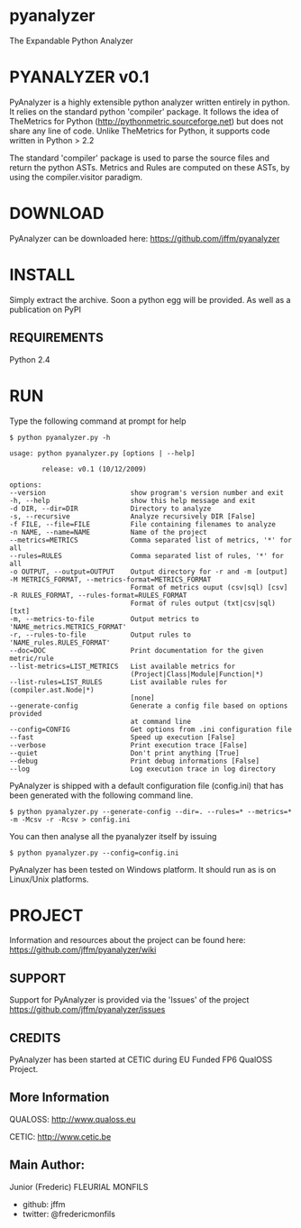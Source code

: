 # pyanalyzer

The Expandable Python Analyzer

PYANALYZER v0.1
===============

PyAnalyzer is a highly extensible python analyzer written entirely in python.
It relies on the standard python 'compiler' package.
It follows the idea of TheMetrics for Python (http://pythonmetric.sourceforge.net) 
but does not share any line of code. Unlike TheMetrics for Python, it supports
code written in Python > 2.2

The standard 'compiler' package is used to parse the source files and 
return the python ASTs. Metrics and Rules are computed on these ASTs, 
by using the compiler.visitor paradigm.

DOWNLOAD
========

PyAnalyzer can be downloaded here: 
    https://github.com/jffm/pyanalyzer
    
INSTALL
=======

Simply extract the archive.
Soon a python egg will be provided. As well as a publication on PyPI

REQUIREMENTS
------------
Python 2.4

RUN
===

Type the following command at prompt for help

    $ python pyanalyzer.py -h
    
    usage: python pyanalyzer.py [options | --help]
    
            release: v0.1 (10/12/2009)
    
    options:
    --version                     show program's version number and exit
    -h, --help                    show this help message and exit
    -d DIR, --dir=DIR             Directory to analyze
    -s, --recursive               Analyze recursively DIR [False]
    -f FILE, --file=FILE          File containing filenames to analyze
    -n NAME, --name=NAME          Name of the project
    --metrics=METRICS             Comma separated list of metrics, '*' for all
    --rules=RULES                 Comma separated list of rules, '*' for all
    -o OUTPUT, --output=OUTPUT    Output directory for -r and -m [output]
    -M METRICS_FORMAT, --metrics-format=METRICS_FORMAT
                                  Format of metrics ouput (csv|sql) [csv]
    -R RULES_FORMAT, --rules-format=RULES_FORMAT
                                  Format of rules output (txt|csv|sql) [txt]
    -m, --metrics-to-file         Output metrics to 'NAME_metrics.METRICS_FORMAT'
    -r, --rules-to-file           Output rules to 'NAME_rules.RULES_FORMAT'
    --doc=DOC                     Print documentation for the given metric/rule
    --list-metrics=LIST_METRICS   List available metrics for
                                  (Project|Class|Module|Function|*)
    --list-rules=LIST_RULES       List available rules for (compiler.ast.Node|*)
                                  [none]
    --generate-config             Generate a config file based on options provided
                                  at command line
    --config=CONFIG               Get options from .ini configuration file
    --fast                        Speed up execution [False]
    --verbose                     Print execution trace [False]
    --quiet                       Don't print anything [True]
    --debug                       Print debug informations [False]
    --log                         Log execution trace in log directory
    
    
PyAnalyzer is shipped with a default configuration file (config.ini) 
that has been generated with the following command line.

    $ python pyanalyzer.py --generate-config --dir=. --rules=* --metrics=* -m -Mcsv -r -Rcsv > config.ini

You can then analyse all the pyanalyzer itself by issuing

    $ python pyanalyzer.py --config=config.ini

PyAnalyzer has been tested on Windows platform. It should run as is on Linux/Unix platforms.

PROJECT
=======

Information and resources about the project can be found here:
    https://github.com/jffm/pyanalyzer/wiki
    
SUPPORT
-------
Support for PyAnalyzer is provided via the 'Issues' of the project
    https://github.com/jffm/pyanalyzer/issues

CREDITS
-------
PyAnalyzer has been started at CETIC during EU Funded FP6 QualOSS Project.

More Information
----------------
QUALOSS:
    http://www.qualoss.eu
    
CETIC:
    http://www.cetic.be

Main Author:
------------
Junior (Frederic) FLEURIAL MONFILS 
* github: jffm
* twitter: @fredericmonfils
